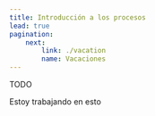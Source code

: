 ```yaml
---
title: Introducción a los procesos
lead: true
pagination:
    next:
        link: ./vacation
        name: Vacaciones
---
```


TODO

Estoy trabajando en esto
